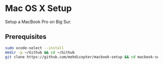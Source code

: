 # Mac OS X Setup

Setup a MacBook Pro on Big Sur.

## Prerequisites

```sh
sudo xcode-select --install
mkdir -p ~/Github && cd ~/Github
git clone https://github.com/mehdicopter/macbook-setup && cd macbook-setup
```
